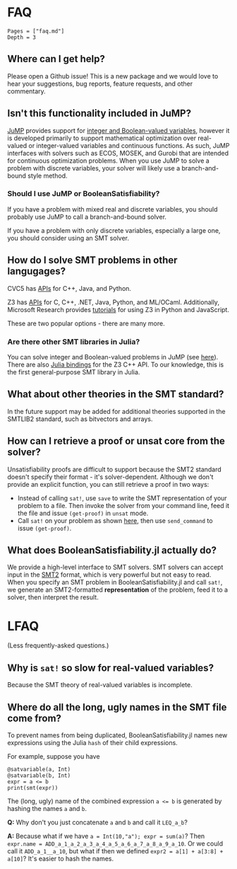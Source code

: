 # FAQ
```@contents
Pages = ["faq.md"]
Depth = 3
```

## Where can I get help?
Please open a Github issue! This is a new package and we would love to hear your suggestions, bug reports, feature requests, and other commentary.

## Isn't this functionality included in JuMP?
[JuMP](https://jump.dev/) provides support for [integer and Boolean-valued variables](https://jump.dev/JuMP.jl/stable/manual/variables/#Binary-variables), however it is developed primarily to support mathematical optimization over real-valued or integer-valued variables and continuous functions. As such, JuMP interfaces with solvers such as ECOS, MOSEK, and Gurobi that are intended for continuous optimization problems. When you use JuMP to solve a problem with discrete variables, your solver will likely use a branch-and-bound style method.

### Should I use JuMP or BooleanSatisfiability?
If you have a problem with mixed real and discrete variables, you should probably use JuMP to call a branch-and-bound solver.

If you have a problem with only discrete variables, especially a large one, you should consider using an SMT solver.

## How do I solve SMT problems in other langugages?
CVC5 has [APIs](https://cvc5.github.io/docs/cvc5-1.0.2/api/api.html) for C++, Java, and Python.

Z3 has [APIs](https://z3prover.github.io/api/html/index.html) for C, C++, .NET, Java, Python, and ML/OCaml. Additionally, Microsoft Research provides [tutorials](https://microsoft.github.io/z3guide/programming/Z3%20JavaScript%20Examples) for using Z3 in Python and JavaScript.

These are two popular options - there are many more.

### Are there other SMT libraries in Julia?
You can solve integer and Boolean-valued problems in JuMP (see [here](#isnt-this-functionality-included-in-jump)). There are also [Julia bindings](https://github.com/ahumenberger/Z3.jl) for the Z3 C++ API. To our knowledge, this is the first general-purpose SMT library in Julia.

## What about other theories in the SMT standard?
In the future support may be added for additional theories supported in the SMTLIB2 standard, such as bitvectors and arrays.

## How can I retrieve a proof or unsat core from the solver?
Unsatisfiability proofs are difficult to support because the SMT2 standard doesn't specify their format - it's solver-dependent. Although we don't provide an explicit function, you can still retrieve a proof in two ways:

* Instead of calling `sat!`, use `save` to write the SMT representation of your problem to a file. Then invoke the solver from your command line, feed it the file and issue `(get-proof)` in `unsat` mode.
* Call `sat!` on your problem as shown [here](advanced.md#custom-interactions-with-solvers), then use `send_command` to issue `(get-proof)`.


## What does BooleanSatisfiability.jl actually do?
We provide a high-level interface to SMT solvers. SMT solvers can accept input in the [SMT2](http://www.smtlib.org/) format, which is very powerful but not easy to read. When you specify an SMT problem in BooleanSatisfiability.jl and call `sat!`, we generate an SMT2-formatted **representation** of the problem, feed it to a solver, then interpret the result.

# LFAQ
(Less frequently-asked questions.)

## Why is `sat!` so slow for real-valued variables?
Because the SMT theory of real-valued variables is incomplete.

## Where do all the long, ugly names in the SMT file come from?
To prevent names from being duplicated, BooleanSatisfiability.jl names new expressions using the Julia `hash` of their child expressions.

For example, suppose you have
```@example
@satvariable(a, Int)
@satvariable(b, Int)
expr = a <= b
print(smt(expr))
```
The (long, ugly) name of the combined expression `a <= b` is generated by hashing the names `a` and `b`.

**Q:** Why don't you just concatenate `a` and `b` and call it `LEQ_a_b`?

**A:** Because what if we have `a = Int(10,"a"); expr = sum(a)`? Then `expr.name = ADD_a_1_a_2_a_3_a_4_a_5_a_6_a_7_a_8_a_9_a_10`. Or we could call it `ADD_a_1__a_10`, but what if then we defined `expr2 = a[1] + a[3:8] + a[10]`? It's easier to hash the names.
 
